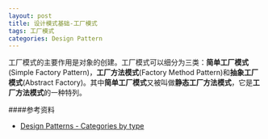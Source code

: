 ```yaml
---
layout: post
title: 设计模式基础-工厂模式
tags: 工厂模式
categories: Design Pattern
---
```

工厂模式的主要作用是对象的创建。工厂模式可以细分为三类：**简单工厂模式**(Simple Factory Pattern)，**工厂方法模式**(Factory Method Pattern)和**抽象工厂模式**(Abstract Factory)。其中**简单工厂模式**又被叫做**静态工厂方法模式**，它是**工厂方法模式**的一种特列。


####参考资料
- [Design Patterns - Categories by type](http://en.wikipedia.org/wiki/Design_Patterns#Patterns_by_Type)
